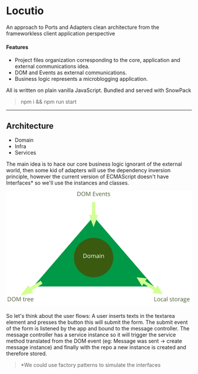 # Locutio

An approach to Ports and Adapters clean architecture from the frameworkless client application perspective

#### Features
 - Project files organization corresponding to the core, application and external communications idea.
 - DOM and Events as external communications.
 - Business logic represents a microblogging application.
 
All is written on plain vanilla JavaScript.
Bundled and served with SnowPack

> npm i && npm run start

-----

## Architecture

- Domain
- Infra
- Services
  
The main idea is to hace our core business logic ignorant of the external world, then some kid of adapters will use the dependency inversion principle, however the current version of ECMAScript doesn't have Interfaces* so we'll use the instances and classes.

![architecture graphic](./img/browser_ddd_graph.svg)

So let's think about the user flows:
A user inserts texts in the textarea element and presses the button this will submit the form.
The submit event of the form is listened by the app and bound to the message controller.
The message controller has a service instance so it will trigger the service method translated from the DOM event (eg: Message was sent -> create message instance) and finally with the repo a new instance is created and therefore stored.


> *We could use factory patterns to simulate the interfaces
